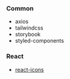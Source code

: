 ### Common
- axios
- tailwindcss
- storybook
- styled-components

### React
- [react-icons](https://react-icons.github.io/react-icons/)
